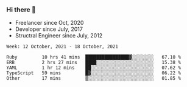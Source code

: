 ### Hi there 👋

- Freelancer since Oct, 2020
- Developer since July, 2017
- Structral Engineer since July, 2012

<!--START_SECTION:waka-->
```text
Week: 12 October, 2021 - 18 October, 2021

Ruby         10 hrs 41 mins  ████████████████▓░░░░░░░░   67.10 % 
ERB          2 hrs 27 mins   ████░░░░░░░░░░░░░░░░░░░░░   15.38 % 
YAML         1 hr 12 mins    ██░░░░░░░░░░░░░░░░░░░░░░░   07.62 % 
TypeScript   59 mins         █▓░░░░░░░░░░░░░░░░░░░░░░░   06.22 % 
Other        17 mins         ▒░░░░░░░░░░░░░░░░░░░░░░░░   01.85 % 
```
<!--END_SECTION:waka-->
